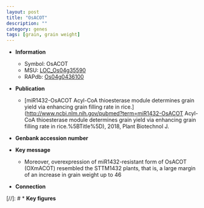 ```yaml
---
layout: post
title: "OsACOT"
description: ""
category: genes
tags: [grain, grain weight]
---
```


* **Information**  
    + Symbol: OsACOT  
    + MSU: [LOC_Os04g35590](http://rice.uga.edu/cgi-bin/ORF_infopage.cgi?orf=LOC_Os04g35590)  
    + RAPdb: [Os04g0436100](https://rapdb.dna.affrc.go.jp/locus/?name=Os04g0436100)  

* **Publication**  
    + [miR1432-OsACOT Acyl-CoA thioesterase module determines grain yield via enhancing grain filling rate in rice.](http://www.ncbi.nlm.nih.gov/pubmed?term=miR1432-OsACOT Acyl-CoA thioesterase module determines grain yield via enhancing grain filling rate in rice.%5BTitle%5D), 2018, Plant Biotechnol J.

* **Genbank accession number**  

* **Key message**  
    + Moreover, overexpression of miR1432-resistant form of OsACOT (OXmACOT) resembled the STTM1432 plants, that is, a large margin of an increase in grain weight up to 46

* **Connection**  

[//]: # * **Key figures**  


